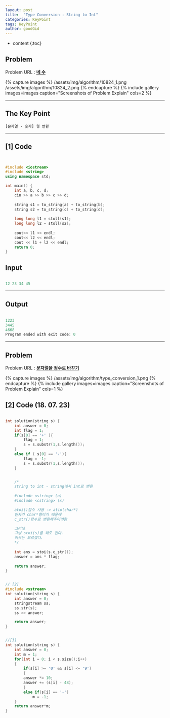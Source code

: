```yaml
---
layout: post
title:  "Type Conversion : String to Int"
categories: KeyPoint
tags: KeyPoint
author: goodGid
---
```

* content
{:toc}


## Problem
Problem URL : **[네 수](https://www.acmicpc.net/problem/10824)**

{% capture images %}
    /assets/img/algorithm/10824_1.png
    /assets/img/algorithm/10824_2.png
{% endcapture %}
{% include gallery images=images caption="Screenshots of Problem Explain" cols=2 %}

---


## The Key Point

    [문자열 - 숫자] 형 변환

---


## [1] Code
``` cpp


#include <iostream>
#include <string>
using namespace std;

int main() {
    int a, b, c, d;
    cin >> a >> b >> c >> d;
    
    string s1 = to_string(a) + to_string(b);
    string s2 = to_string(c) + to_string(d);
    
    long long l1 = stoll(s1);
    long long l2 = stoll(s2);
    
    cout<< l1 << endl;
    cout<< l2 << endl;
    cout << l1 + l2 << endl;
    return 0;
}

```

## Input

``` cpp

12 23 34 45

```

---
## Output

``` cpp

1223
3445
4668
Program ended with exit code: 0

```


---


## Problem
Problem URL : **[문자열을 정수로 바꾸기](https://programmers.co.kr/learn/courses/30/lessons/12925)**

{% capture images %}
    /assets/img/algorithm/type_conversion_1.png
{% endcapture %}
{% include gallery images=images caption="Screenshots of Problem Explain" cols=1 %}


## [2] Code (18. 07. 23)

``` cpp

int solution(string s) {
    int answer = 0;
    int flag = 1;
    if(s[0] == '+' ){
        flag = 1;
        s = s.substr(1,s.length());
    }
    else if ( s[0] == '-'){
        flag = -1;
        s = s.substr(1,s.length());
    }


    /*
    string to int - string에서 int로 변환
    
    #include <string> (o)
    #include <cstring> (x)

    atoi()함수 사용 -> atio(char*)
    인자가 char*형이기 때문에
    c_str()함수로 변환해주어야함

    그런데
    그냥 stoi(s)를 해도 된다. 
    이유는 모르겠다.
    */
    
    int ans = stoi(s.c_str());
    answer = ans * flag;
    
    return answer;
}


// [2]
#include <sstream>
int solution(string s) {
    int answer = 0;
    stringstream ss;
    ss.str(s);
    ss >> answer;

    return answer;
}


//[3]
int solution(string s) {
    int answer = 0;
    int m = 1;
    for(int i = 0; i < s.size();i++)
    {
        if(s[i] >= '0' && s[i] <= '9')
        {
        answer *= 10;
        answer += (s[i] - 48);
        }
        else if(s[i] == '-')
            m = -1;
    }
    return answer*m;
}

```

